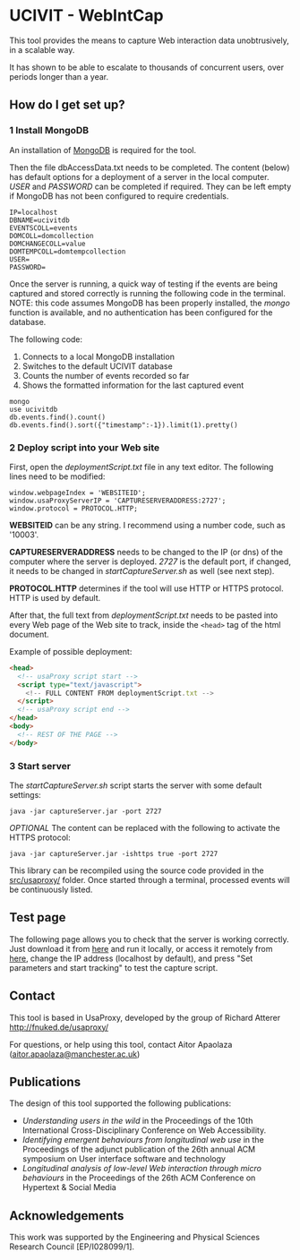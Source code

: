 # UCIVIT - WebIntCap

This tool provides the means to capture Web interaction data unobtrusively, in a scalable way.

It has shown to be able to escalate to thousands of concurrent users, over periods longer than a year.

## How do I get set up?

### 1 Install MongoDB

An installation of [MongoDB](https://www.mongodb.com/download-center) is required for the tool.

Then the file dbAccessData.txt needs to be completed. The content (below) has default options for a deployment of a server in the local computer. *USER* and *PASSWORD* can be completed if required. They can be left empty if MongoDB has not been configured to require credentials.

```
IP=localhost
DBNAME=ucivitdb
EVENTSCOLL=events
DOMCOLL=domcollection
DOMCHANGECOLL=value
DOMTEMPCOLL=domtempcollection
USER=
PASSWORD=
```

Once the server is running, a quick way of testing if the events are being captured and stored correctly is running the following code in the terminal. NOTE: this code assumes MongoDB has been properly installed, the *mongo* function is available, and no authentication has been configured for the database.

The following code:

1. Connects to a local MongoDB installation
1. Switches to the default UCIVIT database
1. Counts the number of events recorded so far
1. Shows the formatted information for the last captured event

```
mongo
use ucivitdb
db.events.find().count()
db.events.find().sort({"timestamp":-1}).limit(1).pretty()
```

### 2 Deploy script into your Web site

First, open the *deploymentScript.txt* file in any text editor. The following lines need to be modified:

```
window.webpageIndex = 'WEBSITEID';
window.usaProxyServerIP = 'CAPTURESERVERADDRESS:2727';
window.protocol = PROTOCOL.HTTP;
```

**WEBSITEID** can be any string. I recommend using a number code, such as '10003'.

**CAPTURESERVERADDRESS** needs to be changed to the IP (or dns) of the computer where the server is deployed. *2727* is the default port, if changed, it needs to be changed in *startCaptureServer.sh* as well (see next step).

**PROTOCOL.HTTP** determines if the tool will use HTTP or HTTPS protocol. HTTP is used by default.

After that, the full text from *deploymentScript.txt* needs to be pasted into every Web page of the Web site to track, inside the ```<head>``` tag of the html document.

Example of possible deployment:

```html
<head>
  <!-- usaProxy script start -->
  <script type="text/javascript">
    <!-- FULL CONTENT FROM deploymentScript.txt -->
  </script>
  <!-- usaProxy script end -->
</head>
<body>
  <!-- REST OF THE PAGE -->
</body>
```

### 3 Start server

The *startCaptureServer.sh* script starts the server with some default settings:

```
java -jar captureServer.jar -port 2727
```

*OPTIONAL* The content can be replaced with the following to activate the HTTPS protocol:

```
java -jar captureServer.jar -ishttps true -port 2727
```

This library can be recompiled using the source code provided in the [src/usaproxy/](src/usaproxy/) folder. Once started through a terminal, processed events will be continuously listed.


## Test page

The following page allows you to check that the server is working correctly. Just download it from [here](https://github.com/aapaolaza/UCIVIT-WebIntCap/blob/master/webpage_example.html) and run it locally, or access it remotely from [here](http://rawgit.com/aapaolaza/UCIVIT-WebIntCap/master/webpage_example.html), change the IP address (localhost by default), and press "Set parameters and start tracking" to test the capture script.


## Contact

This tool is based in UsaProxy, developed by the group of Richard Atterer <http://fnuked.de/usaproxy/>

For questions, or help using this tool, contact Aitor Apaolaza (aitor.apaolaza@manchester.ac.uk)

## Publications

The design of this tool supported the following publications:

* *Understanding users in the wild* in the Proceedings of the 10th International Cross-Disciplinary Conference on Web Accessibility.
* *Identifying emergent behaviours from longitudinal web use* in the Proceedings of the adjunct publication of the 26th annual ACM symposium on User interface software and technology
* *Longitudinal analysis of low-level Web interaction through micro behaviours* in the Proceedings of the 26th ACM Conference on Hypertext & Social Media

## Acknowledgements

This work was supported by the Engineering and Physical Sciences Research Council [EP/I028099/1].
